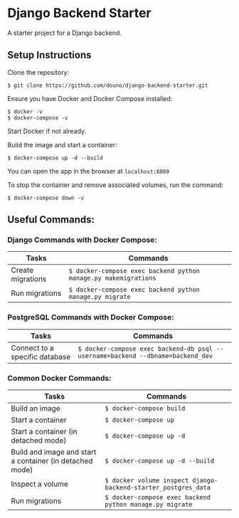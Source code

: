 # Django Backend Starter
A starter project for a Django backend.

## Setup Instructions

Clone the repository:
```
$ git clone https://github.com/douno/django-backend-starter.git
```

Ensure you have Docker and Docker Compose installed:
```
$ docker -v
$ docker-compose -v
```

Start Docker if not already.

Build the image and start a container:
```
$ docker-compose up -d --build
```

You can open the app in the browser at `localhost:8009`

To stop the container and remove associated volumes, run the command:

```
$ docker-compose down -v
```

## Useful Commands:

### Django Commands with Docker Compose:

| Tasks | Commands |
|--|--|
| Create migrations | `$ docker-compose exec backend python manage.py makemigrations`  |
| Run migrations | `$ docker-compose exec backend python manage.py migrate`  |

###  PostgreSQL Commands with Docker Compose:

| Tasks | Commands |
|--|--|
| Connect to a specific database | `$ docker-compose exec backend-db psql --username=backend --dbname=backend_dev`  |

###  Common Docker Commands:

| Tasks | Commands |
|--|--|
| Build an image | `$ docker-compose build`  |
| Start a container | `$ docker-compose up`  |
| Start a container (in detached mode) | `$ docker-compose up -d`  |
| Build and image and start a container (in detached mode) | `$ docker-compose up -d --build`  |
| Inspect a volume | `$ docker volume inspect django-backend-starter_postgres_data`  |
| Run migrations | `$ docker-compose exec backend python manage.py migrate`  |
